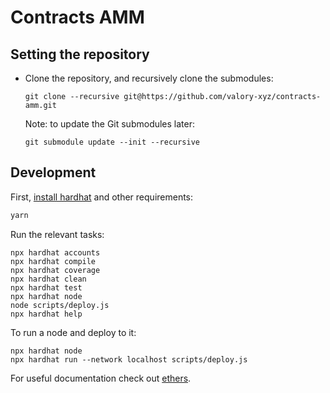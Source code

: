 # Contracts AMM

## Setting the repository

- Clone the repository, and recursively clone the submodules:

      git clone --recursive git@https://github.com/valory-xyz/contracts-amm.git

  Note: to update the Git submodules later:

      git submodule update --init --recursive

## Development

First, [install hardhat](https://hardhat.org/getting-started/) and other requirements:

```bash
yarn
```

Run the relevant tasks:

```shell
npx hardhat accounts
npx hardhat compile
npx hardhat coverage
npx hardhat clean
npx hardhat test
npx hardhat node
node scripts/deploy.js
npx hardhat help
```

To run a node and deploy to it:
```shell
npx hardhat node
npx hardhat run --network localhost scripts/deploy.js
```

For useful documentation check out [ethers](https://docs.ethers.io/v5/).
